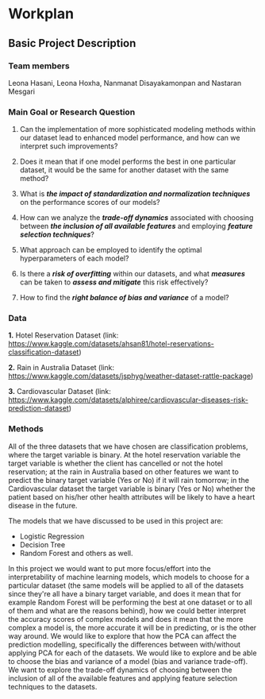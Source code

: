 # Workplan

## Basic Project Description

### Team members

Leona Hasani, Leona Hoxha, Nanmanat Disayakamonpan and Nastaran Mesgari

### Main Goal or Research Question

1. Can the implementation of more sophisticated modeling methods within our dataset lead to enhanced model performance, and how can we interpret such improvements? 

2. Does it mean that if one model performs the best in one particular dataset, it would be the same for another dataset with the same method? 

3. What is ***the impact of standardization and normalization techniques*** on the performance scores of our models? 

4. How can we analyze the ***trade-off dynamics*** associated with choosing between ***the inclusion of all available features*** and employing ***feature selection techniques***? 

5. What approach can be employed to identify the optimal hyperparameters of each model? 

6. Is there a ***risk of overfitting*** within our datasets, and what ***measures*** can be taken to ***assess and mitigate*** this risk effectively?

7. How to find the ***right balance of bias and variance*** of a model?

### Data

**1.** Hotel Reservation Dataset (link: https://www.kaggle.com/datasets/ahsan81/hotel-reservations-classification-dataset)

**2.** Rain in Australia Dataset (link: https://www.kaggle.com/datasets/jsphyg/weather-dataset-rattle-package)

**3.** Cardiovascular Dataset (link: https://www.kaggle.com/datasets/alphiree/cardiovascular-diseases-risk-prediction-dataset)

### Methods

All of the three datasets that we have chosen are classification problems, where the target variable is binary. At the hotel reservation variable the target variable is whether the client has cancelled or not the hotel reservation; at the rain in Australia based on other features we want to predict the binary target variable (Yes or No) if it will rain tomorrow; in the Cardiovascular dataset the target variable is binary (Yes or No) whether the patient based on his/her other health attributes will be likely to have a heart disease in the future.

The models that we have discussed to be used in this project are:
  - Logistic Regression
  - Decision Tree
  - Random Forest and others as well.

In this project we would want to put more focus/effort into the interpretability of machine learning models,  which models to choose for a particular dataset (the same models will be applied to all of the datasets since they're all have a binary target variable, and does it mean that for example Random Forest will be performing the best at one dataset or to all of them and what are the reasons behind), how we could better interpret the accuracy scores of complex models and does it mean that the more complex a model is, the more accurate it will be in predicting, or is the other way around.
We would like to explore that how the PCA can affect the prediction modelling, specifically the differences between with/without applying PCA for each of the datasets. We would like to explore and be able to choose the bias and variance of a model (bias and variance trade-off). We want to explore the trade-off dynamics of choosing between the inclusion of all of the available features and applying feature selection techniques to the datasets. 






